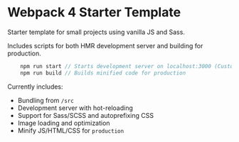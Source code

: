 # Webpack 4 Starter Template

Starter template for small projects using vanilla JS and Sass.

Includes scripts for both HMR development server and building for production.

```js
    npm run start // Starts development server on localhost:3000 (Customizable on /build/webpack.config.dev.js)
    npm run build // Builds minified code for production
```

Currently includes:

- Bundling from `/src`
- Development server with hot-reloading
- Support for Sass/SCSS and autoprefixing CSS
- Image loading and optimization
- Minify JS/HTML/CSS for `production`